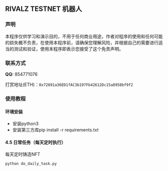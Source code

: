## RIVALZ TESTNET 机器人

### 声明

本程序仅供学习和演示目的，不用于任何商业用途，作者对程序的使用和任何可能的损失概不负责，在使用本程序前，请确保您理解风险，并根据自己的需要进行适当的测试和验证，使用本程序即表示您接受了这个免责声明。

### 联系方式

**QQ:** 854771076

打赏地址(ETH)：`0x72691a36ED1fAC3b197Fb42612Dc15a8958bf9f2`

### 使用教程

#### 环境安装

* 安装python3
* 安装第三方库pip install -r requirements.txt

#### 4.5 日常任务（每天定时执行）

每天定时铸造NFT

```cmd
python do_daily_task.py
```
